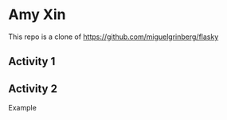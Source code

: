 # Amy Xin
This repo is a clone of https://github.com/miguelgrinberg/flasky

## Activity 1

## Activity 2
Example 